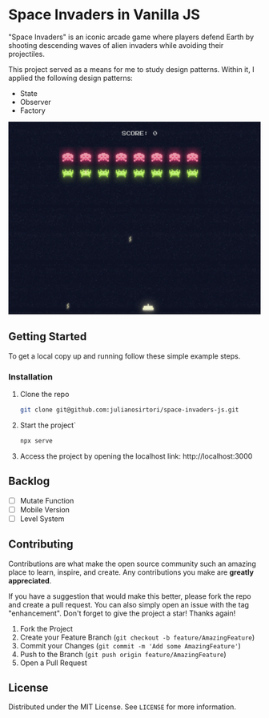 # Space Invaders in Vanilla JS

"Space Invaders" is an iconic arcade game where players defend Earth by shooting descending waves of alien invaders while avoiding their projectiles.

This project served as a means for me to study design patterns. Within it, I applied the following design patterns:

* State
* Observer
* Factory

![screenshoot](./print.png)

## Getting Started

To get a local copy up and running follow these simple example steps.

### Installation

1. Clone the repo

   ```sh
   git clone git@github.com:julianosirtori/space-invaders-js.git
   ```
2. Start the project`

   ```sh
   npx serve
   ```
3. Access the project by opening the localhost link: http://localhost:3000 

## Backlog

* [ ] Mutate Function
* [ ] Mobile Version
* [ ] Level System

## Contributing

Contributions are what make the open source community such an amazing place to learn, inspire, and create. Any contributions you make are **greatly appreciated**.

If you have a suggestion that would make this better, please fork the repo and create a pull request. You can also simply open an issue with the tag "enhancement".
Don't forget to give the project a star! Thanks again!

1. Fork the Project
2. Create your Feature Branch (`git checkout -b feature/AmazingFeature`)
3. Commit your Changes (`git commit -m 'Add some AmazingFeature'`)
4. Push to the Branch (`git push origin feature/AmazingFeature`)
5. Open a Pull Request

## License

Distributed under the MIT License. See `LICENSE` for more information.
